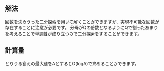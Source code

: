 ## 解法
回数を決めうった二分探索を用いて解くことができますが、実現不可能な回数が存在することに注意が必要です。
分母がQの倍数となるようにQで割ったあまりを考えることで単調性が成り立つので二分探索をすることができます。

## 計算量
とりうる答えの最大値をAとするとO(logA)で求めることができます。